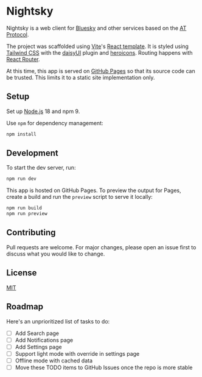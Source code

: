 # Nightsky

Nightsky is a web client for [Bluesky](https://bsky.app/) and other services based on the [AT Protocol](https://atproto.com/).

The project was scaffolded using [Vite](https://vitejs.dev/)'s [React template](https://github.com/vitejs/vite-plugin-react/tree/main/packages/plugin-react). It is styled using [Tailwind CSS](https://tailwindcss.com/) with the [daisyUI](https://daisyui.com/) plugin and [heroicons](https://heroicons.com/). Routing happens with [React Router](https://reactrouter.com/en/main).

At this time, this app is served on [GitHub Pages](https://pages.github.com/) so that its source code can be trusted. This limits it to a static site implementation only.

## Setup

Set up [Node.js](https://nodejs.org/en/) 18 and npm 9.

Use `npm` for dependency management:

```bash
npm install
```

## Development

To start the dev server, run:

```bash
npm run dev
```

This app is hosted on GitHub Pages. To preview the output for Pages, create a build and run the `preview` script to serve it locally:

```bash
npm run build
npm run preview
```

## Contributing

Pull requests are welcome. For major changes, please open an issue first to discuss what you would like to change.

## License

[MIT](https://choosealicense.com/licenses/mit/)

## Roadmap

Here's an unprioritized list of tasks to do:

- [ ] Add Search page
- [ ] Add Notifications page
- [ ] Add Settings page
- [ ] Support light mode with override in settings page
- [ ] Offline mode with cached data
- [ ] Move these TODO items to GitHub Issues once the repo is more stable
